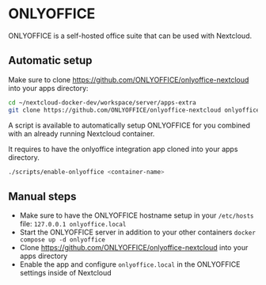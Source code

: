 # ONLYOFFICE

ONLYOFFICE is a self-hosted office suite that can be used with Nextcloud.

## Automatic setup

Make sure to clone <https://github.com/ONLYOFFICE/onlyoffice-nextcloud> into your apps directory:

```bash
cd ~/nextcloud-docker-dev/workspace/server/apps-extra
git clone https://github.com/ONLYOFFICE/onlyoffice-nextcloud onlyoffice
```


A script is available to automatically setup ONLYOFFICE for you combined with an already running Nextcloud container.

It requires to have the onlyoffice integration app cloned into your apps directory.

```bash
./scripts/enable-onlyoffice <container-name>
```

## Manual steps

- Make sure to have the ONLYOFFICE hostname setup in your `/etc/hosts` file: `127.0.0.1 onlyoffice.local`
- Start the ONLYOFFICE server in addition to your other containers `docker compose up -d onlyoffice`
- Clone <https://github.com/ONLYOFFICE/onlyoffice-nextcloud> into your apps directory
- Enable the app and configure `onlyoffice.local` in the ONLYOFFICE settings inside of Nextcloud
